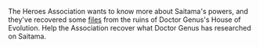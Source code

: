 The Heroes Association wants to know more about Saitama's powers, and they've recovered some [files](https://drive.google.com/file/d/0B2QabAMK7m_gbHlpMnJmRUsyTXc/view?usp=sharing) from the ruins of Doctor Genus's House of Evolution. Help the Association recover what Doctor Genus has researched on Saitama.